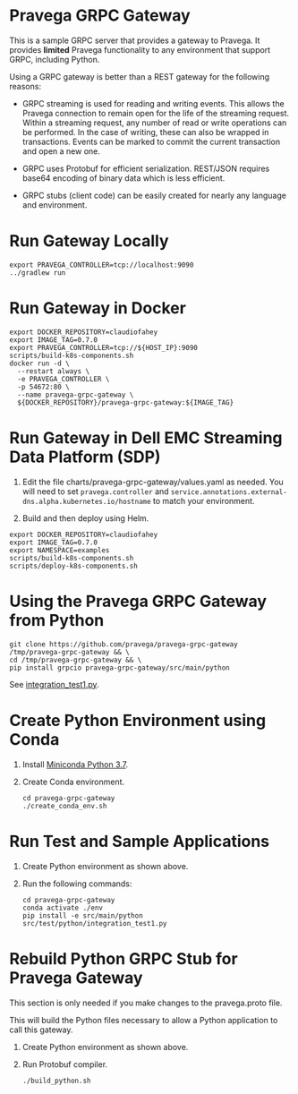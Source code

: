 # Pravega GRPC Gateway

This is a sample GRPC server that provides a gateway to Pravega.
It provides **limited** Pravega functionality to any environment that support GRPC, including Python.

Using a GRPC gateway is better than a REST gateway for the following reasons:

- GRPC streaming is used for reading and writing events. This allows the Pravega connection to remain open for the life
  of the streaming request. Within a streaming request, any number of read or write operations can be performed.
  In the case of writing, these can also be wrapped in transactions. 
  Events can be marked to commit the current transaction and open a new one.
  
- GRPC uses Protobuf for efficient serialization.
  REST/JSON requires base64 encoding of binary data which is less efficient.
  
- GRPC stubs (client code) can be easily created for nearly any language and environment.

# Run Gateway Locally

```
export PRAVEGA_CONTROLLER=tcp://localhost:9090
../gradlew run
```

# Run Gateway in Docker

```
export DOCKER_REPOSITORY=claudiofahey
export IMAGE_TAG=0.7.0
export PRAVEGA_CONTROLLER=tcp://${HOST_IP}:9090
scripts/build-k8s-components.sh
docker run -d \
  --restart always \
  -e PRAVEGA_CONTROLLER \
  -p 54672:80 \
  --name pravega-grpc-gateway \
  ${DOCKER_REPOSITORY}/pravega-grpc-gateway:${IMAGE_TAG}
```

# Run Gateway in Dell EMC Streaming Data Platform (SDP)

1. Edit the file charts/pravega-grpc-gateway/values.yaml as needed.
   You will need to set `pravega.controller` and `service.annotations.external-dns.alpha.kubernetes.io/hostname`
   to match your environment.

2. Build and then deploy using Helm.

```
export DOCKER_REPOSITORY=claudiofahey
export IMAGE_TAG=0.7.0
export NAMESPACE=examples
scripts/build-k8s-components.sh
scripts/deploy-k8s-components.sh
```

# Using the Pravega GRPC Gateway from Python

```
git clone https://github.com/pravega/pravega-grpc-gateway /tmp/pravega-grpc-gateway && \
cd /tmp/pravega-grpc-gateway && \
pip install grpcio pravega-grpc-gateway/src/main/python
```

See [integration_test1.py](pravega-grpc-gateway/src/test/python/integration_test1.py).

# Create Python Environment using Conda

1. Install [Miniconda Python 3.7](https://docs.conda.io/en/latest/miniconda.html).

2. Create Conda environment.
    ```
    cd pravega-grpc-gateway
    ./create_conda_env.sh
    ```

# Run Test and Sample Applications

1. Create Python environment as shown above.

2. Run the following commands:
    ```
    cd pravega-grpc-gateway
    conda activate ./env
    pip install -e src/main/python
    src/test/python/integration_test1.py
    ```

# Rebuild Python GRPC Stub for Pravega Gateway

This section is only needed if you make changes to the pravega.proto file.

This will build the Python files necessary to allow a Python application to call this gateway.

1. Create Python environment as shown above.

2. Run Protobuf compiler.
    ```
    ./build_python.sh
    ```
